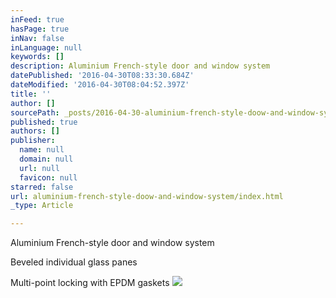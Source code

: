 ```yaml
---
inFeed: true
hasPage: true
inNav: false
inLanguage: null
keywords: []
description: Aluminium French-style door and window system
datePublished: '2016-04-30T08:33:30.684Z'
dateModified: '2016-04-30T08:04:52.397Z'
title: ''
author: []
sourcePath: _posts/2016-04-30-aluminium-french-style-doow-and-window-system.md
published: true
authors: []
publisher:
  name: null
  domain: null
  url: null
  favicon: null
starred: false
url: aluminium-french-style-doow-and-window-system/index.html
_type: Article

---
```

Aluminium French-style door and window system

Beveled individual glass panes 

Multi-point locking with EPDM gaskets
![](https://the-grid-user-content.s3-us-west-2.amazonaws.com/d2892d9c-4370-479e-9bc4-fda126c35220.jpg)